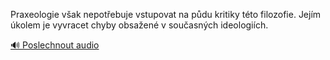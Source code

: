 
Praxeologie však nepotřebuje vstupovat na půdu kritiky této filozofie. Jejím úkolem je vyvracet chyby obsažené v současných ideologiích.

[🔊 Poslechnout audio](/data/7-paragraphs/audio/chapter_41/para_011-Praxeologie-vak-nepotebuje-vstupovat-na-pdu-kri.mp3)
